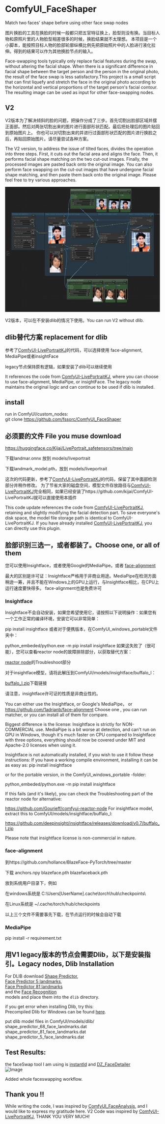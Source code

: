 # ComfyUI_FaceShaper
Match two faces' shape before using other face swap nodes

图片换脸的工具在换脸的时候一般都只把五官特征换上，脸型则没有换。当目标人物和原照片里的人物脸型相差很多的时候，换脸结果就不太理想。
本项目是一个小脚本，能按照目标人物的脸部轮廓纵横比例先把原始照片中的人脸进行液化拉伸。得到的结果可以作为其他换脸节点的输入。

Face-swapping tools typically only replace facial features during the swap, without altering the facial shape. When there is a significant difference in facial shape between the target person and the person in the original photo, the result of the face swap is less satisfactory.This project is a small script that can first liquefy and stretch the face in the original photo according to the horizontal and vertical proportions of the target person's facial contour. The resulting image can be used as input for other face-swapping nodes.

## V2
V2版本为了解决倾斜的脸的问题，把操作分成了三步。首先切割出脸部区域并摆正面部。然后对两张切割出来的图片进行面部形状匹配。最后把处理后的图片贴回到原始图片上。
你也可以对切割出来的并进行过面部形状匹配的图片进行换脸之后，再贴回原始图片。请尽量尝试各种方案。

The V2 version, to address the issue of tilted faces, divides the operation into three steps. First, it cuts out the facial area and aligns the face. Then, it performs facial shape matching on the two cut-out images. Finally, the processed images are pasted back onto the original image.
You can also perform face swapping on the cut-out images that have undergone facial shape matching, and then paste them back onto the original image. Please feel free to try various approaches.

![Image](./workflowV2.png)

V2版本，可以在不安装dlib的情况下使用。You can run V2 without dlib.

## dlib替代方案 replacement for dlib
参考了[ComfyUI-LivePortraitKJ](https://github.com/kijai/ComfyUI-LivePortraitKJ)的代码，可以选择使用 face-alignment, MediaPipe或者insightFace

legacy节点保持原有逻辑，如果安装了dlib可以继续使用

It references the code from [ComfyUI-LivePortraitKJ](https://github.com/kijai/ComfyUI-LivePortraitKJ), where you can choose to use face-alignment, MediaPipe, or insightFace.
The legacy node maintains the original logic and can continue to be used if dlib is installed.

## install
run in ComfyUI/custom_nodes:  
git clone https://github.com/fssorc/ComfyUI_FaceShaper  

## 必须要的文件 File you muse download
https://huggingface.co/Kijai/LivePortrait_safetensors/tree/main

下载landmar.onnx 放到 models/liveportrait

下载landmark_model.pth，放到 models/liveportrait


这次的代码更新，参考了[ComfyUI-LivePortraitKJ](https://github.com/kijai/ComfyUI-LivePortraitKJ)的代码，保留了其中面部检测部分并稍作修改。
为了节省大家的磁盘空间，模型文件存放路径与[ComfyUI-LivePortraitKJ](https://github.com/kijai/ComfyUI-LivePortraitKJ)完全相同，如果已经安装了https://github.com/kijai/ComfyUI-LivePortraitKJ就可以直接使用本插件


This code update references the code from [ComfyUI-LivePortraitKJ](https://github.com/kijai/ComfyUI-LivePortraitKJ), retaining and slightly modifying the facial detection part.
To save everyone's disk space, the model file storage path is identical to ComfyUI-LivePortraitKJ. If you have already installed [ComfyUI-LivePortraitKJ](https://github.com/kijai/ComfyUI-LivePortraitKJ), you can directly use this plugin.

## 脸部识别三选一，或者都装了。Choose one, or all of them

您可以使用Insightface，或者使用Google的MediaPipe。或者 [face-alignment](https://github.com/1adrianb/face-alignment)


最大的区别是许可证：Insightface严格用于非商业用途。MediaPipe在检测方面稍逊一筹，并且不能在Windows上的GPU上运行，与Insightface相比，在CPU上运行速度要快得多。
face-alignment也是免费许可

### Insightface
Insightface不会自动安装，如果您希望使用它，请按照以下说明操作：如果您有一个工作正常的编译环境，安装它可以非常简单：

pip install insightface
或者对于便携版本，在ComfyUI_windows_portable文件夹中：

python_embeded/python.exe -m pip install insightface
如果这失败了（很可能），您可以查看reactor node的故障排除部分，以获取替代方案：

[reactor node](https://github.com/Gourieff/comfyui-reactor-node)的Troubleshoot部分

对于insightface模型，请将此解压到ComfyUI/models/insightface/buffalo_l：

[buffalo_l.zip](https://github.com/deepinsight/insightface/releases/download/v0.7/buffalo_l.zip)下载链接

请注意，insightface许可证的性质是非商业性的。

You can either use the Insightface, or Google's MediaPipe， or https://github.com/1adrianb/face-alignment
Choose one , you can run matcher, or you can install all of them for compare.

Biggest difference is the license: Insightface is strictly for NON-COMMERCIAL use. MediaPipe is a bit worse at detection, and can't run on GPU in Windows, though it's much faster on CPU compared to Insightface
with three options, everything should now be covered under MIT and Apache-2.0 licenses when using it.
 
Insightface is not automatically installed, if you wish to use it follow these instructions: If you have a working compile environment, installing it can be as easy as:
pip install insightface

or for the portable version, in the ComfyUI_windows_portable -folder:

python_embeded/python.exe -m pip install insightface

If this fails (and it's likely), you can check the Troubleshooting part of the reactor node for alternative:

https://github.com/Gourieff/comfyui-reactor-node
For insightface model, extract this to ComfyUI/models/insightface/buffalo_l:

https://github.com/deepinsight/insightface/releases/download/v0.7/buffalo_l.zip

Please note that insightface license is non-commercial in nature.


### face-alignment
到https://github.com/hollance/BlazeFace-PyTorch/tree/master

下载 anchors.npy blazeface.pth blazefaceback.pth 

放到系统用户目录下，例如

在windows系统是 C:\Users\[UserName]\.cache\torch\hub\checkpoints\

在Linux系统是 ~/.cache/torch/hub/checkpoints

以上三个文件不需要事先下载，在节点运行的时候会自动下载

### MediaPipe

pip install -r requirement.txt



## 用V1 legacy版本的节点会需要Dlib，以下是安装指引。Legacy nodes, Dlib Installation


For DLIB download [Shape Predictor](https://huggingface.co/matt3ounstable/dlib_predictor_recognition/resolve/main/shape_predictor_68_face_landmarks.dat?download=true),  
[Face Predictor 5 landmarks](https://huggingface.co/matt3ounstable/dlib_predictor_recognition/resolve/main/shape_predictor_5_face_landmarks.dat?download=true),  
[Face Predictor 81 landmarks](https://huggingface.co/matt3ounstable/dlib_predictor_recognition/resolve/main/shape_predictor_81_face_landmarks.dat?download=true)   
and the [Face Recognition](https://huggingface.co/matt3ounstable/dlib_predictor_recognition/resolve/main/dlib_face_recognition_resnet_model_v1.dat?download=true)   
models and place them into the `dlib` directory.  

if you get error when installing Dlib, try this:  
Precompiled Dlib for Windows can be found [here](https://github.com/z-mahmud22/Dlib_Windows_Python3.x).  

put dlib model files in ComfyUI/models/dlib/  
shape_predictor_68_face_landmarks.dat  
shape_predictor_81_face_landmarks.dat  
shape_predictor_5_face_landmarks.dat  

## Test Results:
the faceSwap tool I am using is [instantId](https://github.com/cubiq/ComfyUI_InstantID) and [DZ_FaceDetailer](https://github.com/nicofdga/DZ-FaceDetailer)  
![Image](./TestResult.png)

Added whole faceswapping workflow.  

## Thank you !!  
While writing the code, I was inspired by [ComfyUI_FaceAnalysis](https://github.com/cubiq/ComfyUI_FaceAnalysis), and I would like to express my gratitude here.
V2 Code was inspired by [ComfyUI-LivePortraitKJ](https://github.com/kijai/ComfyUI-LivePortraitKJ), THANK YOU VERY MUCH!


